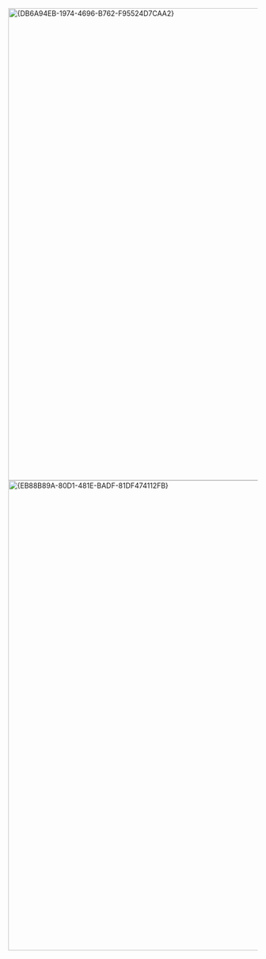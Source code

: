 <img width="954" alt="{DB6A94EB-1974-4696-B762-F95524D7CAA2}" src="https://github.com/user-attachments/assets/22755eea-32b1-469f-929a-1371f4801d6f" />
<img width="950" alt="{EB88B89A-80D1-481E-BADF-81DF474112FB}" src="https://github.com/user-attachments/assets/1ff97d69-e5b4-4b8c-8891-5ddff67ff2e0" />

